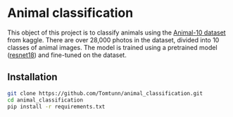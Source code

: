 # Animal classification
This object of this project is to classify animals using the [Animal-10 dataset](https://www.kaggle.com/alessiocorrado99/animals10) from kaggle. There are over 28,000 photos in the dataset, divided into 10 classes of animal images. The model is trained using a pretrained model ([resnet18](https://pytorch.org/hub/pytorch_vision_resnet/)) and fine-tuned on the dataset.


## Installation
```sh
git clone https://github.com/Tomtunn/animal_classification.git
cd animal_classification
pip install -r requirements.txt
```